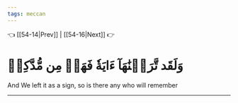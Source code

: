 ```yaml
---
tags: meccan
---
```


👈 [[54-14|Prev]] | [[54-16|Next]] 👉

# وَلَقَد تَّرَكۡنَٰهَآ ءَايَةٗ فَهَلۡ مِن مُّدَّكِرٖ

And We left it as a sign, so is there any who will remember

---

